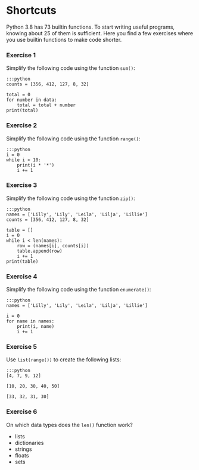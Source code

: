 
# Shortcuts

Python 3.8 has 73 builtin functions.
To start writing useful programs, knowing about 25 of them is sufficient.
Here you find a few exercises where you use builtin functions to make code shorter.

### Exercise 1

Simplify the following code using the function `sum()`:

    :::python
    counts = [356, 412, 127, 8, 32]

    total = 0
    for number in data:
        total = total + number
    print(total)

### Exercise 2

Simplify the following code using the function `range()`:

    :::python
    i = 0
    while i < 10:
        print(i * '*')
        i += 1

### Exercise 3

Simplify the following code using the function `zip()`:

    :::python
    names = ['Lilly', 'Lily', 'Leila', 'Lilja', 'Lillie']
    counts = [356, 412, 127, 8, 32]

    table = []
    i = 0
    while i < len(names):
        row = (names[i], counts[i])
        table.append(row)
        i += 1
    print(table)

### Exercise 4

Simplify the following code using the function `enumerate()`:

    :::python
    names = ['Lilly', 'Lily', 'Leila', 'Lilja', 'Lillie']

    i = 0
    for name in names:
        print(i, name)
        i += 1

### Exercise 5

Use `list(range())` to create the following lists:

    :::python
    [4, 7, 9, 12]
    
    [10, 20, 30, 40, 50]
    
    [33, 32, 31, 30]
    

### Exercise 6

On which data types does the `len()` function work?

* lists
* dictionaries
* strings
* floats
* sets
